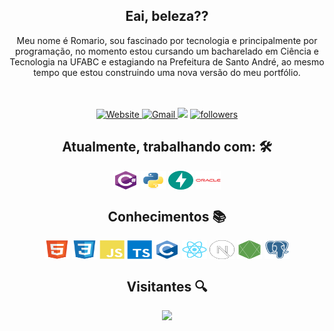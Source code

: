 <div align="center">
<h2>Eai, beleza??</h2>
  
<p>
  Meu nome é Romario, sou fascinado por tecnologia e principalmente por programação, no momento estou cursando um bacharelado em Ciência e Tecnologia na UFABC e estagiando na Prefeitura de Santo André, ao mesmo tempo que estou construindo uma nova versão do meu portfólio.<br /> <br />
</p>

<br />
  
<div style="display: inline-block">
    <a href="https://romario-negreiros.github.io/Portfolio/">
      <img alt="Website" title="Portfólio" src="https://img.shields.io/badge/-Website-47CCCC?style=for-the-badge&logo=Google-Chrome&logoColor=white&link=https://romario-negreiros.github.io/Portfolio/"/>
    </a>
    <a href="mailto:nromario482@gmail.com">
      <img alt="Gmail" title="Gmail" src="https://img.shields.io/badge/Gmail-red?style=for-the-badge&logo=Gmail&logoColor=white&link=mailto:nromario482@gmail.com"/>
    </a>
      <a href="https://www.linkedin.com/in/romario-negreiros-baldarenas-da-silva-8591b6214" target="_blank"><img src="https://img.shields.io/badge/-LinkedIn-%230077B5?style=for-the-badge&logo=linkedin&logoColor=white" target="_blank"></a> 
</div>
  
<div style="display: inline-block">
    <a href="https://github.com/Romario-Negreiros">
      <img alt="followers" title="Follow me on Github" src="https://img.shields.io/github/followers/Romario-Negreiros?style=for-the-badge&logo=github&label=Follow"/>
    </a>
</div>
  
  <br />
<h2>Atualmente, trabalhando com: 🛠</h2>
<div style="display: inline-block">
    <img align="center" alt="Romario-CSharp" height="30" width="40" src="https://raw.githubusercontent.com/devicons/devicon/master/icons/csharp/csharp-original.svg">
    <img align="center" alt="Romario-Python" height="30" width="40" src="https://raw.githubusercontent.com/devicons/devicon/master/icons/python/python-original.svg">
    <img align="center" alt="Romario-Fastapi" height="30" width="40" src="https://raw.githubusercontent.com/devicons/devicon/master/icons/fastapi/fastapi-original.svg">
    <img align="center" alt="Romario-Oracle" height="30" width="40" src="https://raw.githubusercontent.com/devicons/devicon/master/icons/oracle/oracle-original.svg">
</div>
<h2>Conhecimentos 📚</h2>
 <div style="display: inline-block">
  <img align="center" alt="Romario-HTML" height="30" width="40" src="https://raw.githubusercontent.com/devicons/devicon/master/icons/html5/html5-original.svg">
  <img align="center" alt="Romario-CSS" height="30" width="40" src="https://raw.githubusercontent.com/devicons/devicon/master/icons/css3/css3-original.svg">
  <img align="center" alt="Romario-Javascript" height="30" width="40" src="https://raw.githubusercontent.com/devicons/devicon/master/icons/javascript/javascript-plain.svg">
  <img align="center" alt="Romario-Typescript" height="30" width="40" src="https://raw.githubusercontent.com/devicons/devicon/master/icons/typescript/typescript-plain.svg">
  <img align="center" alt="Romario-C" height="30" width="40" src="https://raw.githubusercontent.com/devicons/devicon/master/icons/c/c-original.svg">
  <img align="center" alt="Romario-React" height="30" width="40" src="https://raw.githubusercontent.com/devicons/devicon/master/icons/react/react-original.svg">
  <img align="center" alt="Romario-NextJS" height="30" width="40" src="https://raw.githubusercontent.com/devicons/devicon/master/icons/nextjs/nextjs-line.svg">
  <img align="center" alt="Romario-Nodejs" height="30" width="40" src="https://raw.githubusercontent.com/devicons/devicon/master/icons/nodejs/nodejs-plain.svg">
  <img align="center" alt="Romario-Postgresql" height="30" width="40" src="https://raw.githubusercontent.com/devicons/devicon/master/icons/postgresql/postgresql-plain.svg">
 </div>
<br />

<h2>Visitantes 🔍</h2>
<img src="https://profile-counter.glitch.me/Romario-Negreiros/count.svg" />
</div>
